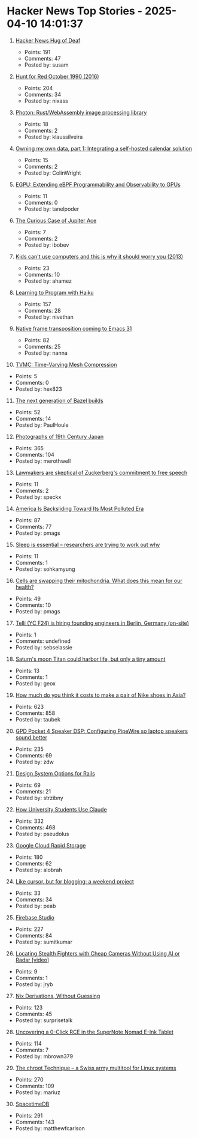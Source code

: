 # Hacker News Top Stories - 2025-04-10 14:01:37

1. [Hacker News Hug of Deaf](https://susam.net/hn-bell.html)
   - Points: 191
   - Comments: 47
   - Posted by: susam

2. [Hunt for Red October 1990 (2016)](http://www.modelshipsinthecinema.com/2016/12/hunt-for-red-october-1990.html)
   - Points: 204
   - Comments: 34
   - Posted by: nixass

3. [Photon: Rust/WebAssembly image processing library](https://github.com/silvia-odwyer/photon)
   - Points: 18
   - Comments: 2
   - Posted by: klaussilveira

4. [Owning my own data, part 1: Integrating a self-hosted calendar solution](https://emilygorcenski.com/post/owning-my-own-data-part-1-integrating-a-self-hosted-calendar-solution/)
   - Points: 15
   - Comments: 2
   - Posted by: ColinWright

5. [EGPU: Extending eBPF Programmability and Observability to GPUs](https://camps.aptaracorp.com/ACM_PMS/PMS/ACM/HCDS25/10/13a8f7c0-0a7e-11f0-ada9-16bb50361d1f/OUT/hcds25-10.html)
   - Points: 11
   - Comments: 0
   - Posted by: tanelpoder

6. [The Curious Case of Jupiter Ace](https://nemanjatrifunovic.substack.com/p/the-curious-case-of-jupiter-ace)
   - Points: 7
   - Comments: 2
   - Posted by: ibobev

7. [Kids can't use computers and this is why it should worry you (2013)](http://coding2learn.org/blog/2013/07/29/kids-cant-use-computers/)
   - Points: 23
   - Comments: 10
   - Posted by: ahamez

8. [Learning to Program with Haiku](https://www.haiku-os.org/development/learning_to_program_with_haiku)
   - Points: 157
   - Comments: 28
   - Posted by: nivethan

9. [Native frame transposition coming to Emacs 31](https://p.bauherren.ovh/blog/tech/new_window_cmds)
   - Points: 82
   - Comments: 25
   - Posted by: nanna

10. [TVMC: Time-Varying Mesh Compression](https://github.com/SINRG-Lab/TVMC)
   - Points: 5
   - Comments: 0
   - Posted by: hex823

11. [The next generation of Bazel builds](https://blogsystem5.substack.com/p/bazel-next-generation)
   - Points: 52
   - Comments: 14
   - Posted by: PaulHoule

12. [Photographs of 19th Century Japan](https://cosmographia.substack.com/p/photographs-of-old-japan)
   - Points: 365
   - Comments: 104
   - Posted by: merothwell

13. [Lawmakers are skeptical of Zuckerberg's commitment to free speech](https://www.theverge.com/news/646288/congress-zuckerberg-wynn-williams-careless-people)
   - Points: 11
   - Comments: 2
   - Posted by: speckx

14. [America Is Backsliding Toward Its Most Polluted Era](https://www.theatlantic.com/health/archive/2025/04/air-pollution-trump-administration/682361/)
   - Points: 87
   - Comments: 77
   - Posted by: pmags

15. [Sleep is essential – researchers are trying to work out why](https://www.nature.com/articles/d41586-025-00964-w)
   - Points: 11
   - Comments: 1
   - Posted by: sohkamyung

16. [Cells are swapping their mitochondria. What does this mean for our health?](https://www.nature.com/articles/d41586-025-01064-5)
   - Points: 49
   - Comments: 10
   - Posted by: pmags

17. [Telli (YC F24) is hiring founding engineers in Berlin, Germany (on-site)](http://hi.telli.com/eng)
   - Points: 1
   - Comments: undefined
   - Posted by: sebselassie

18. [Saturn's moon Titan could harbor life, but only a tiny amount](https://news.arizona.edu/news/saturns-moon-titan-could-harbor-life-only-tiny-amount-study-finds)
   - Points: 13
   - Comments: 1
   - Posted by: geox

19. [How much do you think it costs to make a pair of Nike shoes in Asia?](https://twitter.com/dieworkwear/status/1909741170953273353)
   - Points: 623
   - Comments: 858
   - Posted by: taubek

20. [GPD Pocket 4 Speaker DSP: Configuring PipeWire so laptop speakers sound better](https://kittenlabs.de/blog/2025/04/06/gpd-pocket-4-speaker-dsp/)
   - Points: 235
   - Comments: 69
   - Posted by: zdw

21. [Design System Options for Rails](https://businessclasskit.com/blog/design-system-options-for-rails)
   - Points: 69
   - Comments: 21
   - Posted by: strzibny

22. [How University Students Use Claude](https://www.anthropic.com/news/anthropic-education-report-how-university-students-use-claude)
   - Points: 332
   - Comments: 468
   - Posted by: pseudolus

23. [Google Cloud Rapid Storage](https://cloud.google.com/blog/products/compute/whats-new-with-ai-hypercomputer)
   - Points: 180
   - Comments: 62
   - Posted by: alobrah

24. [Like cursor, but for blogging: a weekend project](https://www.maximepeabody.com/blog/ai-tools-for-writing-blog-posts)
   - Points: 33
   - Comments: 34
   - Posted by: peab

25. [Firebase Studio](https://firebase.studio)
   - Points: 227
   - Comments: 84
   - Posted by: sumitkumar

26. [Locating Stealth Fighters with Cheap Cameras Without Using AI or Radar [video]](https://www.youtube.com/watch?v=m-b51C82-UE)
   - Points: 9
   - Comments: 1
   - Posted by: jryb

27. [Nix Derivations, Without Guessing](https://bernsteinbear.com/blog/nix-by-hand/)
   - Points: 123
   - Comments: 45
   - Posted by: surprisetalk

28. [Uncovering a 0-Click RCE in the SuperNote Nomad E-Ink Tablet](https://www.prizmlabs.io/post/remote-rootkits-uncovering-a-0-click-rce-in-the-supernote-nomad-e-ink-tablet)
   - Points: 114
   - Comments: 7
   - Posted by: mbrown379

29. [The chroot Technique – a Swiss army multitool for Linux systems](https://livesys.se/posts/the-chroot-technique/)
   - Points: 270
   - Comments: 109
   - Posted by: mariuz

30. [SpacetimeDB](https://spacetimedb.com/)
   - Points: 291
   - Comments: 143
   - Posted by: matthewfcarlson

